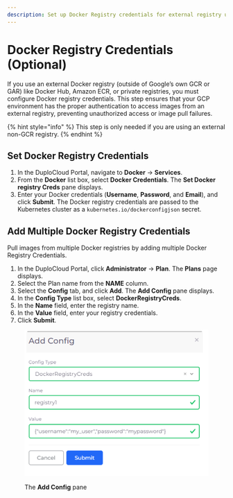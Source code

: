 ```yaml
---
description: Set up Docker Registry credentials for external registry users
---
```


# Docker Registry Credentials (Optional)

If you use an external Docker registry (outside of Google’s own GCR or GAR) like Docker Hub, Amazon ECR, or private registries, you must configure Docker registry credentials. This step ensures that your GCP environment has the proper authentication to access images from an external registry, preventing unauthorized access or image pull failures.

{% hint style="info" %}
This step is only needed if you are using an external non-GCR registry.
{% endhint %}

## Set Docker Registry Credentials&#x20;

1. In the DuploCloud Portal, navigate to **Docker** -> **Services**.
2. From the **Docker** list box,  select **Docker Credentials**. The **Set Docker registry Creds** pane displays.
3. Enter your Docker credentials (**Username**, **Password**, and **Email**), and click **Submit**. The Docker registry credentials are passed to the Kubernetes cluster as a `kubernetes.io/dockerconfigjson` secret.

## Add Multiple Docker Registry Credentials

Pull images from multiple Docker registries by adding multiple Docker Registry Credentials.

1. In the DuploCloud Portal, click **Administrator** -> **Plan**. The **Plans** page displays. &#x20;
2. Select the Plan name from the **NAME** column.
3. Select the **Config** tab, and click **Add**. The **Add Config** pane displays.
4. In the **Config Type** list box, select **DockerRegistryCreds**.&#x20;
5. In the **Name** field, enter the registry name.
6. In the **Value** field, enter your registry credentials.
7. Click **Submit**.&#x20;

<div align="left">

<figure><img src="../../../.gitbook/assets/aws_add_config.png" alt=""><figcaption><p>The <strong>Add Config</strong> pane</p></figcaption></figure>

</div>

